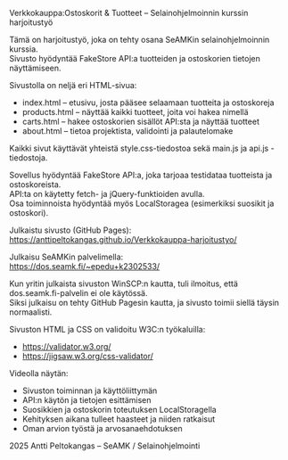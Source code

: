 Verkkokauppa:Ostoskorit & Tuotteet – Selainohjelmoinnin kurssin harjoitustyö

Tämä on harjoitustyö, joka on tehty osana SeAMKin selainohjelmoinnin kurssia.  
Sivusto hyödyntää FakeStore API:a tuotteiden ja ostoskorien tietojen näyttämiseen.

Sivustolla on neljä eri HTML-sivua:

- index.html – etusivu, josta pääsee selaamaan tuotteita ja ostoskoreja  
- products.html – näyttää kaikki tuotteet, joita voi hakea nimellä  
- carts.html – hakee ostoskorien sisällöt API:sta ja näyttää tuotteet  
- about.html – tietoa projektista, validointi ja palautelomake  

Kaikki sivut käyttävät yhteistä style.css-tiedostoa sekä main.js ja api.js -tiedostoja.

Sovellus hyödyntää FakeStore API:a, joka tarjoaa testidataa tuotteista ja ostoskoreista.  
API:ta on käytetty fetch- ja jQuery-funktioiden avulla.  
Osa toiminnoista hyödyntää myös LocalStoragea (esimerkiksi suosikit ja ostoskori).

Julkaistu sivusto (GitHub Pages):  
https://anttipeltokangas.github.io/Verkkokauppa-harjoitustyo/

Julkaisu SeAMKin palvelimella:  
https://dos.seamk.fi/~epedu+k2302533/  

Kun yritin julkaista sivuston WinSCP:n kautta, tuli ilmoitus, että dos.seamk.fi-palvelin ei ole käytössä.  
Siksi julkaisu on tehty GitHub Pagesin kautta, ja sivusto toimii siellä täysin normaalisti.

Sivuston HTML ja CSS on validoitu W3C:n työkaluilla:

- https://validator.w3.org/
- https://jigsaw.w3.org/css-validator/

Videolla näytän:
- Sivuston toiminnan ja käyttöliittymän  
- API:n käytön ja tietojen esittämisen  
- Suosikkien ja ostoskorin toteutuksen LocalStoragella  
- Kehityksen aikana tulleet haasteet ja niiden ratkaisut  
- Oman arvion työstä ja arvosanaehdotuksen  

 2025 Antti Peltokangas – SeAMK / Selainohjelmointi
